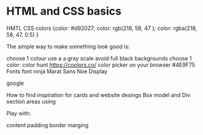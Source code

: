 # HTML and CSS basics
HMTL
CSS
colors
{color: #d92027;
color: rgb(218, 58, 47 );
color: rgba(218, 58, 47, 0.5)
}

The simple way to make something look good is:

choose 1 colour
use a a gray scale
avoid full black backgrounds
choose 1 color:
color hunt
https://coolors.co/
color picker on your browser
#4E9F75
Fonts
font ninja Marat Sans Noe Display

google

How to find inspiration for cards and website desings
Box model and Div
section areas using <div> </div>
Play with:

content
padding
border
marging